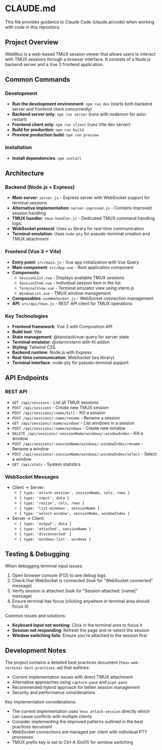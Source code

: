 # CLAUDE.md

This file provides guidance to Claude Code (claude.ai/code) when working with code in this repository.

## Project Overview

WebMux is a web-based TMUX session viewer that allows users to interact with TMUX sessions through a browser interface. It consists of a Node.js backend server and a Vue 3 frontend application.

## Common Commands

### Development
- **Run the development environment**: `npm run dev` (starts both backend server and frontend client concurrently)
- **Backend server only**: `npm run server` (runs with nodemon for auto-restart)
- **Frontend client only**: `npm run client` (runs Vite dev server)
- **Build for production**: `npm run build`
- **Preview production build**: `npm run preview`

### Installation
- **Install dependencies**: `npm install`

## Architecture

### Backend (Node.js + Express)
- **Main server**: `server.js` - Express server with WebSocket support for terminal sessions
- **Alternative implementation**: `server-improved.js` - Contains improved session handling
- **TMUX handler**: `tmux-handler.js` - Dedicated TMUX command handling logic
- **WebSocket protocol**: Uses `ws` library for real-time communication
- **Terminal emulation**: Uses `node-pty` for pseudo-terminal creation and TMUX attachment

### Frontend (Vue 3 + Vite)
- **Entry point**: `src/main.js` - Vue app initialization with Vue Query
- **Main component**: `src/App.vue` - Root application component
- **Components**:
  - `SessionList.vue` - Displays available TMUX sessions
  - `SessionItem.vue` - Individual session item in the list
  - `TerminalView.vue` - Terminal emulator view using xterm.js
  - `WindowList.vue` - TMUX window management
- **Composables**: `useWebSocket.js` - WebSocket connection management
- **API**: `src/api/tmux.js` - REST API client for TMUX operations

### Key Technologies
- **Frontend framework**: Vue 3 with Composition API
- **Build tool**: Vite
- **State management**: @tanstack/vue-query for server state
- **Terminal emulator**: @xterm/xterm with fit addon
- **Styling**: Tailwind CSS
- **Backend runtime**: Node.js with Express
- **Real-time communication**: WebSocket (ws library)
- **Terminal interface**: node-pty for pseudo-terminal support

## API Endpoints

### REST API
- `GET /api/sessions` - List all TMUX sessions
- `POST /api/sessions` - Create new TMUX session
- `POST /api/sessions/:name/kill` - Kill a session
- `POST /api/sessions/:name/rename` - Rename a session
- `GET /api/sessions/:name/windows` - List windows in a session
- `POST /api/sessions/:name/windows` - Create new window
- `DELETE /api/sessions/:sessionName/windows/:windowIndex` - Kill a window
- `POST /api/sessions/:sessionName/windows/:windowIndex/rename` - Rename a window
- `POST /api/sessions/:sessionName/windows/:windowIndex/select` - Select a window
- `GET /api/stats` - System statistics

### WebSocket Messages
- Client → Server:
  - `{ type: 'attach-session', sessionName, cols, rows }`
  - `{ type: 'input', data }`
  - `{ type: 'resize', cols, rows }`
  - `{ type: 'list-windows', sessionName }`
  - `{ type: 'select-window', sessionName, windowIndex }`
- Server → Client:
  - `{ type: 'output', data }`
  - `{ type: 'attached', sessionName }`
  - `{ type: 'disconnected' }`
  - `{ type: 'windows-list', windows }`

## Testing & Debugging

When debugging terminal input issues:
1. Open browser console (F12) to see debug logs
2. Check that WebSocket is connected (look for "WebSocket connected" message)
3. Verify session is attached (look for "Session attached: [name]" message)
4. Ensure terminal has focus (clicking anywhere in terminal area should focus it)

Common issues and solutions:
- **Keyboard input not working**: Click in the terminal area to focus it
- **Session not responding**: Refresh the page and re-select the session
- **Window switching fails**: Ensure you're attached to the session first

## Development Notes

The project contains a detailed best practices document (`tmux-web-terminal-best-practices.md`) that outlines:
- Current implementation issues with direct TMUX attachment
- Alternative approaches using `capture-pane` and `pipe-pane`
- Recommended hybrid approach for better session management
- Security and performance considerations

Key implementation considerations:
- The current implementation uses `tmux attach-session` directly which can cause conflicts with multiple clients
- Consider implementing the improved patterns outlined in the best practices document
- WebSocket connections are managed per client with individual PTY processes
- TMUX prefix key is set to Ctrl-A (0x01) for window switching